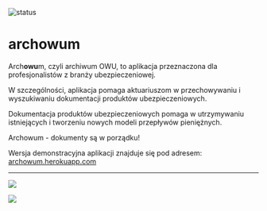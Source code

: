 ![status](https://github.com/zchmielewska/archowum/actions/workflows/ci.yml/badge.svg)

# archowum

Arch**owu**m, czyli archiwum OWU, to aplikacja przeznaczona dla profesjonalistów z branży ubezpieczeniowej.

W szczególności, aplikacja pomaga aktuariuszom w przechowywaniu i wyszukiwaniu dokumentacji produktów ubezpieczeniowych.

Dokumentacja produktów ubezpieczeniowych pomaga w utrzymywaniu istniejących i tworzeniu nowych modeli przepływów pieniężnych.

Archowum - dokumenty są w porządku!

Wersja demonstracyjna aplikacji znajduje się pod adresem: [archowum.herokuapp.com](https://archowum.herokuapp.com/)

---

[<img src="https://user-images.githubusercontent.com/4399111/146975307-770f2b1a-5280-4357-9cfb-71a59d7c65a3.png">](https://archowum.herokuapp.com/)

[<img src="https://user-images.githubusercontent.com/4399111/146975324-6505dbe4-d2cc-4b49-9765-58f457460614.png">](https://archowum.herokuapp.com/)
